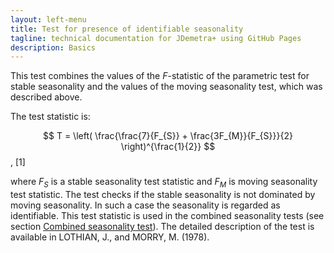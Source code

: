 ```yaml
---
layout: left-menu
title: Test for presence of identifiable seasonality
tagline: technical documentation for JDemetra+ using GitHub Pages
description: Basics
---
```


This test combines the values of the $F$-statistic of the parametric
test for stable seasonality and the values of the moving seasonality
test, which was described above.

The test statistic is:

  
  $$
  T = \left( \frac{\frac{7}{F_{S}} + \frac{3F_{M}}{F_{S}}}{2} \right)^{\frac{1}{2}}
  $$,   \[1\] <!---\[7.152\]     -->

where $F_{S}$ is a stable seasonality test statistic and $F_{M}$ is
moving seasonality test statistic. The test checks if the stable
seasonality is not dominated by moving seasonality. In such a case the
seasonality is regarded as identifiable. This test statistic is used in
the combined seasonality tests (see section [Combined seasonality test](../Tests_combined.html)). The detailed description of the test is available in LOTHIAN, J., and MORRY, M. (1978).
